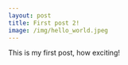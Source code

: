 ```yaml
---
layout: post
title: First post 2!
image: /img/hello_world.jpeg
---
```


This is my first post, how exciting!
